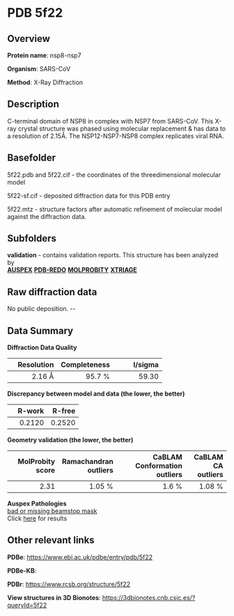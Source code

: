 # PDB 5f22

## Overview

**Protein name**: nsp8-nsp7

**Organism**: SARS-CoV

**Method**: X-Ray Diffraction

## Description

C-terminal domain of NSP8 in complex with NSP7 from SARS-CoV. This X-ray crystal structure was phased using molecular replacement & has data to a resolution of 2.15Å. The NSP12-NSP7-NSP8 complex replicates viral RNA.

## Basefolder

5f22.pdb and 5f22.cif - the coordinates of the threedimensional molecular model

5f22-sf.cif - deposited diffraction data for this PDB entry

5f22.mtz - structure factors after automatic refinement of molecular model against the diffraction data.

## Subfolders





**validation** - contains validation reports. This structure has been analyzed by <br>[**AUSPEX**](https://github.com/thorn-lab/coronavirus_structural_task_force/tree/master/pdb/nsp8-nsp7/SARS-CoV/5f22/validation/auspex) [**PDB-REDO**](https://github.com/thorn-lab/coronavirus_structural_task_force/tree/master/pdb/nsp8-nsp7/SARS-CoV/5f22/validation/pdb-redo) [**MOLPROBITY**](https://github.com/thorn-lab/coronavirus_structural_task_force/tree/master/pdb/nsp8-nsp7/SARS-CoV/5f22/validation/molprobity) [**XTRIAGE**](https://github.com/thorn-lab/coronavirus_structural_task_force/blob/master/pdb/nsp8-nsp7/SARS-CoV/5f22/validation/Xtriage_output.log)   



## Raw diffraction data

No public deposition. --<br> 

## Data Summary
**Diffraction Data Quality**

|   | Resolution | Completeness| I/sigma |
|---|-------------:|----------------:|--------------:|
|   |2.16 Å|95.7  %|<img width=50/>59.30|

**Discrepancy between model and data (the lower, the better)**

|   | **R-work**| **R-free**   
|---|-------------:|----------------:|           
||  0.2120|  0.2520|

**Geometry validation (the lower, the better)**

|   |**MolProbity<br>score**| **Ramachandran<br>outliers** | **CaBLAM<br>Conformation outliers** | **CaBLAM<br>CA outliers** |
|---|-------------:|----------------:|----------------:|----------------:|
||  2.31|  1.05 %|1.6 %|1.08 %|

**Auspex Pathologies**<br> [bad or missing beamstop mask](https://www.auspex.de/pathol/#2)<br>Click [here](https://github.com/thorn-lab/coronavirus_structural_task_force/blob/master/pdb/nsp8-nsp7/SARS-CoV/5f22/validation/auspex/5f22_auspex_comments.txt)  for results

 



## Other relevant links 
**PDBe**:  https://www.ebi.ac.uk/pdbe/entry/pdb/5f22

**PDBe-KB**:  
 
**PDBr**: https://www.rcsb.org/structure/5f22 

**View structures in 3D Bionotes**: https://3dbionotes.cnb.csic.es/?queryId=5f22

